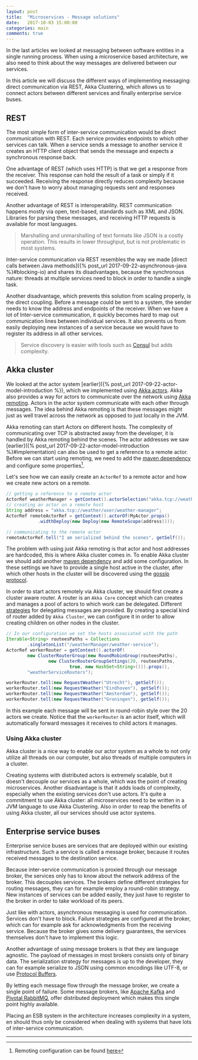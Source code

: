```yaml
---
layout: post
title:  "Microservices - Message solutions"
date:   2017-10-03 15:00:00
categories: main
comments: true
---
```


In the last articles we looked at messaging between software entities in a single running process.
When using a microservice based architecture, we also need to think about the way messages are
delivered between our services. 

In this article we will discuss the different ways of implementing messaging: direct communication via REST, 
Akka Clustering, which allows us to connect actors between different services and finally enterprise service buses.

## REST
The most simple form of inter-service communication would be direct communication with REST.
Each service provides endpoints to which other services can talk. When a service sends a message to 
another service it creates an HTTP client object that sends the message and expects a synchronous response back.

One advantage of REST (which uses HTTP) is that we get a response from the receiver. This response
can hold the result of a task or simply if it succeeded. Receiving the response directly reduces complexity 
because we don't have to worry about managing requests sent and responses received. 

Another advantage of REST is interoperability. REST communication happens mostly via
open, text-based, standards such as XML and JSON. Libraries for parsing these messages, and receiving HTTP requests
is available for most languages. 

> Marshalling and unmarshalling of text formats like JSON is a costly
> operation. This results in lower throughput, but is not problematic
> in most systems. 

Inter-service communication via REST resembles the way we made 
[direct calls  between Java methods]({% post_url 2017-09-22-asynchronous-java %}#blocking-io) and shares its disadvantages,
because the synchronous nature: threads at multiple services need to block in order to handle a single task. 

Another disadvantage, which prevents this solution from scaling properly, is the direct coupling. Before
a message could be sent to a system, the sender needs to know the address and endpoints of the receiver. When we have a lot
of Inter-service communication, it quickly becomes hard to map out communication lines between individual services.
It also prevents us from easily deploying new instances of a service because we would have to register its address in all 
other services. 

> Service discovery is easier with tools such as [Consul](https://www.consul.io/) but adds complexity.

## Akka cluster
We looked at the actor system [earlier]({% post_url 2017-09-22-actor-model-introduction %}), which we implemented using [Akka actors](https://doc.akka.io/docs/akka/current/scala/actors.html).
Akka also provides a way for actors to communicate over the network using [Akka remoting](https://doc.akka.io/docs/akka/snapshot/scala/remoting.html).
Actors in the actor system communicate with each other through messages. The idea behind Akka remoting is that these messages might just as well travel across the network as opposed to just locally in the JVM. 

Akka remoting can start Actors on different hosts. The complexity of communicating over TCP is abstracted away from the developer, it is 
handled by Akka remoting behind the scenes. 
The actor addresses we saw [earlier]({% post_url 2017-09-22-actor-model-introduction %}#implementation) can also be 
used to get a reference to a remote actor. Before we can start using remoting, we need to add the 
[maven dependency](https://mvnrepository.com/artifact/com.typesafe.akka/akka-remote_2.11/2.5.6) and configure some properties[^1].

Let's see how we can easily create an `ActorRef` to a remote actor and how we create new actors on a remote.

```java
// getting a reference to a remote actor
ActorRef weatherManager = getContext().actorSelection("akka.tcp://weather/user/weather-manager");
// creating an actor on a remote host
String address = "akka.tcp://weather/user/weather-manager";
ActorRef remoteActorRef = getContext().actorOf(MyActor.props()
			.widthDeploy(new Deploy(new RemoteScope(address))));

// communicating to the remote actor
remoteActorRef.tell("I am serialized behind the scenes", getSelf());
```

The problem with using just Akka remoting is that actor and host addresses are hardcoded, this is where Akka cluster comes in.
To enable Akka cluster we should add another [maven dependency](https://mvnrepository.com/artifact/com.typesafe.akka/akka-cluster_2.11) 
and add some configuration. In these settings we have to provide a single host active in the cluster, after which 
other hosts in the cluster will be discovered using the [gossip protocol](https://en.wikipedia.org/wiki/Gossip_protocol). 

In order to start actors remotely via Akka cluster, we should first create a cluster aware router. 
A router is an `Akka Core` concept which can creates and manages a pool of actors to which work can be delegated. Different 
[strategies](https://doc.akka.io/docs/akka/2.5/java/routing.html#a-simple-router) for delegating messages are provided. 
By creating a special kind of router added by `Akka Cluster`, we can configure it in order to allow creating
children on other nodes in the cluster.

```java
// In our configuration we set the hosts associated with the path
Iterable<String> routeesPaths = Collections
        .singletonList("/weatherManager/weather-service");
ActorRef workerRouter = getContext().actorOf(
        new ClusterRouterGroup(new RoundRobinGroup(routeesPaths),
                new ClusterRouterGroupSettings(20, routeesPaths,
                        true, new HashSet<String>())).props(),
        "weatherServiceRouters");

workerRouter.tell(new RequestWeather("Utrecht"), getSelf());
workerRouter.tell(new RequestWeather("Eindhoven"), getSelf());
workerRouter.tell(new RequestWeather("Amsterdam"), getSelf());
workerRouter.tell(new RequestWeather("Groningen"), getSelf());
```

In this example each message will be sent in round-robin style over the 20 actors we create.
Notice that the `workerRouter` is an actor itself, which will automatically forward messages
it receives to child actors it manages.

### Using Akka cluster
Akka cluster is a nice way to enable our actor system as a whole to not only utilize 
all threads on our computer, but also threads of multiple computers in a cluster.

Creating systems with distributed actors is extremely scalable, but it doesn't 
decouple our services as a whole, which was the point of creating microservices. Another disadvantage is that it adds loads of complexity,
especially when the existing services don't use actors. 
It's quite a commitment to use Akka cluster: all microservices need to be written in a JVM language to use Akka Clustering. 
Also in order to reap the benefits of using Akka cluster, all our services should use actor systems.

## Enterprise service buses
Enterprise service buses are services that are deployed within our existing infrastructure.
Such a service is called a message broker, because it routes received messages to the destination service. 

Because inter-service communication is proxied through our message broker, the services only has to
know about the network address of the broker. This decouples services. The brokers define
different strategies for routing messages, they can for example employ a round-robin strategy. 
New instances of services can be added easily, they just have to register to the 
broker in order to take workload of its peers. 

Just like with actors, asynchronous messaging is used for communication.
Services don't have to block. Failure strategies are configured at the broker, which can for example ask for acknowledgments from the receiving service. Because the broker gives some delivery guarantees, the services themselves don't have to implement this logic. 

Another advantage of using message brokers is that they are language agnostic.
The payload of messages in most brokers consists only of binary data. The serialization strategy for messages
is up to the developer, they can for example serialize to JSON using common encodings like UTF-8, or use 
[Protocol Buffers](https://developers.google.com/protocol-buffers/).

By letting each message flow through the message broker, we create a single point of failure. 
Some message brokers, like [Apache Kafka](https://kafka.apache.org/) and [Pivotal RabbitMQ](https://www.rabbitmq.com/),
offer distributed deployment which makes this single point highly available.

Placing an ESB system in the architecture increases complexity in a system, en should thus only be considered
when dealing with systems that have lots of inter-service communication.

------------
[^1]: Remoting configuration can be found [here](https://doc.akka.io/docs/akka/snapshot/java/remoting.html#remote-configuration)